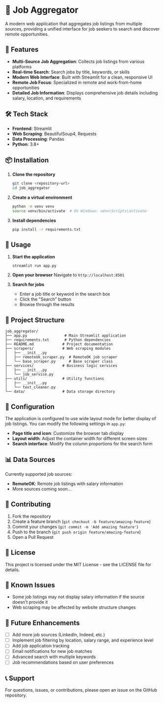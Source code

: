 # 💼 Job Aggregator

A modern web application that aggregates job listings from multiple sources, providing a unified interface for job seekers to search and discover remote opportunities.

## 🚀 Features

- **Multi-Source Job Aggregation**: Collects job listings from various platforms
- **Real-time Search**: Search jobs by title, keywords, or skills
- **Modern Web Interface**: Built with Streamlit for a clean, responsive UI
- **Remote Job Focus**: Specialized in remote and work-from-home opportunities
- **Detailed Job Information**: Displays comprehensive job details including salary, location, and requirements

## 🛠️ Tech Stack

- **Frontend**: Streamlit
- **Web Scraping**: BeautifulSoup4, Requests
- **Data Processing**: Pandas
- **Python**: 3.8+

## 📦 Installation

1. **Clone the repository**
   ```bash
   git clone <repository-url>
   cd job_aggregator
   ```

2. **Create a virtual environment**
   ```bash
   python -m venv venv
   source venv/bin/activate  # On Windows: venv\Scripts\activate
   ```

3. **Install dependencies**
   ```bash
   pip install -r requirements.txt
   ```

## 🚀 Usage

1. **Start the application**
   ```bash
   streamlit run app.py
   ```

2. **Open your browser**
   Navigate to `http://localhost:8501`

3. **Search for jobs**
   - Enter a job title or keyword in the search box
   - Click the "Search" button
   - Browse through the results

## 📁 Project Structure

```
job_aggregator/
├── app.py                 # Main Streamlit application
├── requirements.txt       # Python dependencies
├── README.md             # Project documentation
├── scrapers/             # Web scraping modules
│   ├── __init__.py
│   ├── remoteok_scraper.py  # RemoteOK job scraper
│   └── base_scraper.py      # Base scraper class
├── services/             # Business logic services
│   ├── __init__.py
│   └── job_service.py
├── utils/                # Utility functions
│   ├── __init__.py
│   └── text_cleaner.py
└── data/                 # Data storage directory
```

## 🔧 Configuration

The application is configured to use wide layout mode for better display of job listings. You can modify the following settings in `app.py`:

- **Page title and icon**: Customize the browser tab display
- **Layout width**: Adjust the container width for different screen sizes
- **Search interface**: Modify the column proportions for the search form

## 📊 Data Sources

Currently supported job sources:
- **RemoteOK**: Remote job listings with salary information
- More sources coming soon...

## 🤝 Contributing

1. Fork the repository
2. Create a feature branch (`git checkout -b feature/amazing-feature`)
3. Commit your changes (`git commit -m 'Add amazing feature'`)
4. Push to the branch (`git push origin feature/amazing-feature`)
5. Open a Pull Request

## 📝 License

This project is licensed under the MIT License - see the LICENSE file for details.

## 🐛 Known Issues

- Some job listings may not display salary information if the source doesn't provide it
- Web scraping may be affected by website structure changes

## 🔮 Future Enhancements

- [ ] Add more job sources (LinkedIn, Indeed, etc.)
- [ ] Implement job filtering by location, salary range, and experience level
- [ ] Add job application tracking
- [ ] Email notifications for new job matches
- [ ] Advanced search with multiple keywords
- [ ] Job recommendations based on user preferences

## 📞 Support

For questions, issues, or contributions, please open an issue on the GitHub repository.
